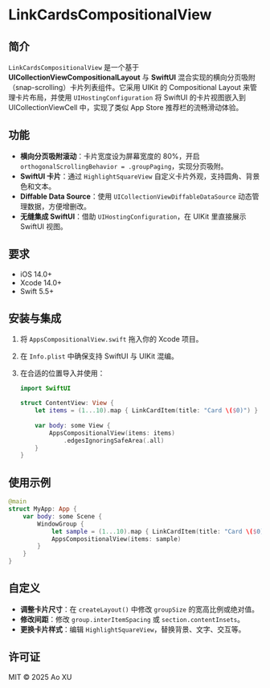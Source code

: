 # LinkCardsCompositionalView

## 简介

`LinkCardsCompositionalView` 是一个基于 **UICollectionViewCompositionalLayout** 与 **SwiftUI** 混合实现的横向分页吸附（snap-scrolling）卡片列表组件。它采用 UIKit 的 Compositional Layout 来管理卡片布局，并使用 `UIHostingConfiguration` 将 SwiftUI 的卡片视图嵌入到 UICollectionViewCell 中，实现了类似 App Store 推荐栏的流畅滑动体验。

## 功能

* **横向分页吸附滚动**：卡片宽度设为屏幕宽度的 80%，开启 `orthogonalScrollingBehavior = .groupPaging`，实现分页吸附。
* **SwiftUI 卡片**：通过 `HighlightSquareView` 自定义卡片外观，支持圆角、背景色和文本。
* **Diffable Data Source**：使用 `UICollectionViewDiffableDataSource` 动态管理数据，方便增删改。
* **无缝集成 SwiftUI**：借助 `UIHostingConfiguration`，在 UIKit 里直接展示 SwiftUI 视图。

## 要求

* iOS 14.0+
* Xcode 14.0+
* Swift 5.5+

## 安装与集成

1. 将 `AppsCompositionalView.swift` 拖入你的 Xcode 项目。
2. 在 `Info.plist` 中确保支持 SwiftUI 与 UIKit 混编。
3. 在合适的位置导入并使用：

   ```swift
   import SwiftUI

   struct ContentView: View {
       let items = (1...10).map { LinkCardItem(title: "Card \($0)") }
       
       var body: some View {
           AppsCompositionalView(items: items)
               .edgesIgnoringSafeArea(.all)
       }
   }
   ```

## 使用示例

```swift
@main
struct MyApp: App {
    var body: some Scene {
        WindowGroup {
            let sample = (1...10).map { LinkCardItem(title: "Card \($0)") }
            AppsCompositionalView(items: sample)
        }
    }
}
```

## 自定义

* **调整卡片尺寸**：在 `createLayout()` 中修改 `groupSize` 的宽高比例或绝对值。
* **修改间距**：修改 `group.interItemSpacing` 或 `section.contentInsets`。
* **更换卡片样式**：编辑 `HighlightSquareView`，替换背景、文字、交互等。

## 许可证

MIT © 2025 Ao XU
